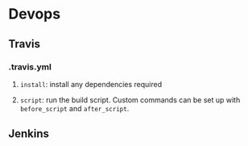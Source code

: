 # Devops

## Travis

### .travis.yml

1. `install`: install any dependencies required

2. `script`: run the build script. Custom commands can be set up with `before_script` and `after_script`.

## Jenkins
